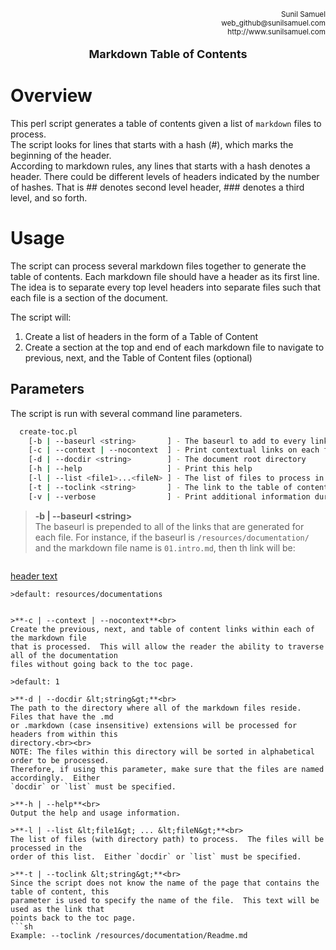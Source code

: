 <p align='right'>
<small>Sunil Samuel<br>
web_github@sunilsamuel.com<br>
http://www.sunilsamuel.com
</small>
</p>

**<p align='center' style='font-size:18px;'>Markdown Table of Contents</p>**

# Overview

This perl script generates a table of contents given a list of `markdown` files to process.  
The script looks for lines that starts with a hash (#), which marks the beginning of the header.  
According to markdown rules, any lines that starts with a hash denotes a header.  There could be
different levels of headers indicated by the number of hashes.  That is ## denotes second level
header, ### denotes a third level, and so forth.

# Usage

The script can process several markdown files together to generate the table of contents.  Each
markdown file should have a header as its first line.  The idea is to separate every top level
headers into separate files such that each file is a section of the document.

The script will:

1. Create a list of headers in the form of a Table of Content
2. Create a section at the top and end of each markdown file to navigate to previous, next,
and the Table of Content files (optional)

## Parameters

The script is run with several command line parameters.
 
```sh
  create-toc.pl
    [-b | --baseurl <string>       ] - The baseurl to add to every link
    [-c | --context | --nocontext  ] - Print contextual links on each file
    [-d | --docdir <string>        ] - The document root directory
    [-h | --help                   ] - Print this help
    [-l | --list <file1>...<fileN> ] - The list of files to process in order
    [-t | --toclink <string>       ] - The link to the table of content page
    [-v | --verbose                ] - Print additional information during processing
```
>**-b | --baseurl &lt;string&gt;**<br>
The baseurl is prepended to all of the links that are generated for each file.  For instance,
if the baseurl is `/resources/documentation/` and the markdown file name is `01.intro.md`, then 
th link will be:

>```markdown
<a href="/resources/documentation/01.intro.md#header1">header text</a>
```
>default: resources/documentations


>**-c | --context | --nocontext**<br>
Create the previous, next, and table of content links within each of the markdown file
that is processed.  This will allow the reader the ability to traverse all of the documentation
files without going back to the toc page.

>default: 1

>**-d | --docdir &lt;string&gt;**<br>
The path to the directory where all of the markdown files reside.  Files that have the .md
or .markdown (case insensitive) extensions will be processed for headers from within this
directory.<br><br>
NOTE: The files within this directory will be sorted in alphabetical order to be processed.
Therefore, if using this parameter, make sure that the files are named accordingly.  Either 
`docdir` or `list` must be specified.

>**-h | --help**<br>
Output the help and usage information.

>**-l | --list &lt;file1&gt; ... &lt;fileN&gt;**<br>
The list of files (with directory path) to process.  The files will be processed in the 
order of this list.  Either `docdir` or `list` must be specified.

>**-t | --toclink &lt;string&gt;**<br>
Since the script does not know the name of the page that contains the table of content, this
parameter is used to specify the name of the file.  This text will be used as the link that
points back to the toc page.
```sh
Example: --toclink /resources/documentation/Readme.md
```